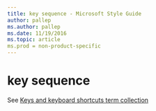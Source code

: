 ```yaml
---
title: key sequence - Microsoft Style Guide
author: pallep
ms.author: pallep
ms.date: 11/19/2016
ms.topic: article
ms.prod = non-product-specific
---
```


# key sequence

See [Keys and keyboard shortcuts term collection](/style-guide/a-z-word-list-term-collections/term-collections/keys-keyboard-shortcuts)
